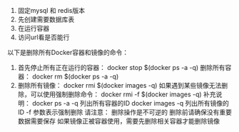 1. 固定mysql 和 redis版本
2. 先创建需要数据库表
3. 在运行容器
4. 访问url看是否能行




以下是删除所有Docker容器和镜像的命令：
1. 首先停止所有正在运行的容器：
docker stop $(docker ps -a -q)
删除所有容器：
docker rm $(docker ps -a -q)
3. 删除所有镜像：
docker rmi $(docker images -q)
如果遇到某些镜像无法删除，可以使用强制删除命令：
docker rmi -f $(docker images -q)
补充说明：
docker ps -a -q 列出所有容器的ID
docker images -q 列出所有镜像的ID
-f 参数表示强制删除
请注意：
删除操作是不可逆的
删除前请确保没有重要数据需要保存
如果镜像正被容器使用，需要先删除相关容器才能删除镜像